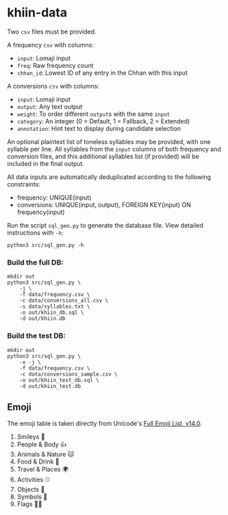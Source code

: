 # khiin-data

Two `csv` files must be provided.

A frequency `csv` with columns:

- `input`: Lomaji input
- `freq`: Raw frequency count
- `chhan_id`: Lowest ID of any entry in the Chhan with this input

A conversions `csv` with columns:

- `input`: Lomaji input
- `output`: Any text output
- `weight`: To order different `output`s with the same `input`
- `category`: An integer (0 = Default, 1 = Fallback, 2 = Extended)
- `annotation`: Hint text to display during candidate selection

An optional plaintext list of toneless syllables may be provided, with
one syllable per line. All syllables from the `input` columns of
both frequency and conversion files, and this additional syllables
list (if provided) will be included in the final output.

All data inputs are automatically deduplicated according to the
following constraints:

- frequency: UNIQUE(input)
- conversions: UNIQUE(input, output), FOREIGN KEY(input) ON frequency(input)

Run the script `sql_gen.py` to generate the database file. View
detailed instructions with `-h`:

```
python3 src/sql_gen.py -h
```

### Build the full DB:

```
mkdir out
python3 src/sql_gen.py \
    -j \
    -f data/frequency.csv \
    -c data/conversions_all.csv \
    -s data/syllables.txt \
    -o out/khiin_db.sql \
    -d out/khiin.db
```

### Build the test DB:

```
mkdir out
python3 src/sql_gen.py \
    -x -j \
    -f data/frequency.csv \
    -c data/conversions_sample.csv \
    -o out/khiin_test_db.sql \
    -d out/khiin_test.db
```

## Emoji

The emoji table is taken directly from Unicode's [Full Emoji List, v14.0](https://unicode.org/emoji/charts/full-emoji-list.html).

1. Smileys 🙂
2. People & Body 👍
3. Animals & Nature 🐱
4. Food & Drink 🍌
5. Travel & Places 🌍
6. Activities ⚾
7. Objects 🔔
8. Symbols 🚻
9. Flags 🏴‍☠️
